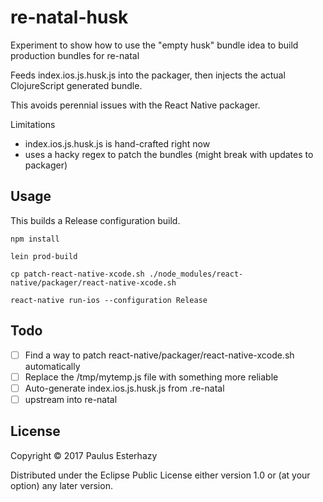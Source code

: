 # re-natal-husk

Experiment to show how to use the "empty husk" bundle idea to build production bundles for re-natal

Feeds index.ios.js.husk.js into the packager, then injects the actual ClojureScript generated bundle.

This avoids perennial issues with the React Native packager.

Limitations

- index.ios.js.husk.js is hand-crafted right now
- uses a hacky regex to patch the bundles (might break with updates to packager)

## Usage

This builds a Release configuration build.

```
npm install

lein prod-build

cp patch-react-native-xcode.sh ./node_modules/react-native/packager/react-native-xcode.sh 

react-native run-ios --configuration Release
```

## Todo

- [ ] Find a way to patch react-native/packager/react-native-xcode.sh automatically
- [ ] Replace the /tmp/mytemp.js file with something more reliable
- [ ] Auto-generate index.ios.js.husk.js from .re-natal
- [ ] upstream into re-natal

## License

Copyright © 2017 Paulus Esterhazy

Distributed under the Eclipse Public License either version 1.0 or (at
your option) any later version.
